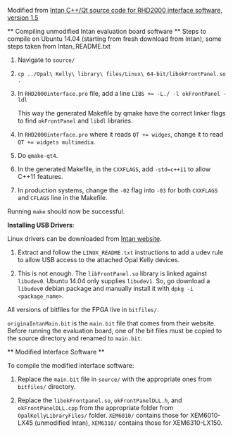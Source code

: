 Modified from [Intan C++/Qt source code for RHD2000 interface software, version 1.5](http://www.intantech.com/files/RHD2000interface_source_code_v1_5.zip)

** Compiling unmodified Intan evaluation board software **
Steps to compile on Ubuntu 14.04 (starting from fresh download from Intan), some steps taken from Intan_README.txt

1. Navigate to `source/`

2. `cp ../Opal\ Kelly\ library\ files/Linux\ 64-bit/libokFrontPanel.so .`

3. In `RHD2000interface.pro` file, add a line `LIBS += -L./ -l okFrontPanel -ldl`

   This way the generated Makefile by qmake have the correct linker flags to find `okFrontPanel` and `libdl` libraries.

4. In `RHD2000interface.pro` where it reads `QT += widges`, change it to read `QT += widgets multimedia`.

5. Do `qmake-qt4`.

6. In the generated Makefile, in the `CXXFLAGS`, add `-std=c++11` to allow C++11 features.

7. In production systems, change the `-02` flag into `-03` for both `CXXFLAGS` and `CFLAGS` line in the Makefile.

Running `make` should now be successful.

**Installing USB Drivers**:

Linux drivers can be downloaded from [Intan website](http://www.intantech.com/files/RHD2000_USB_interface_board_drivers.zip).

1. Extract and follow the `LINUX_README.txt` instructions to add a udev rule to allow USB access to the attached Opal Kelly devices.

2. This is not enough. The `libFrontPanel.so` library is linked against `libudev0`. Ubuntu 14.04 only supplies `libudev1`. So, go download a `libudev0` debian package and manually install it with `dpkg -i <package_name>`.

All versions of bitfiles for the FPGA live in `bitfiles/`.

`originaIntanMain.bit` is the `main.bit` file that comes from their website. Before running the evaluation board, one of the bit files must be copied to the source directory and renamed to `main.bit`.

** Modified Interface Software **

To compile the modified interface software:

1) Replace the `main.bit` file in `source/` with the appropriate ones from `bitfiles/` directory.

2) Replace the `libokFrontpanel.so`, `okFrontPanelDLL.h`, and `okFrontPanelDLL.cpp` from the appropriate folder from `OpalKellyLibraryFiles/` folder. `XEM6010/` contains those for XEM6010-LX45 (unmodified Intan), `XEM6310/` contains those for XEM6310-LX150.
